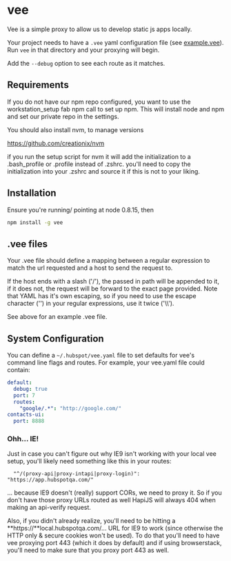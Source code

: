 vee
===

Vee is a simple proxy to allow us to develop static js apps locally.

Your project needs to have a `.vee` yaml configuration file (see [example.vee](https://git.hubteam.com/HubSpot/vee/blob/master/example.vee)).  Run
`vee` in that directory and your proxying will begin.

Add the `--debug` option to see each route as it matches.

Requirements
------------

If you do not have our npm repo configured, you want to use the workstation_setup fab npm call to set up npm. This will install node and npm and set our private repo in the settings.

You should also install nvm, to manage versions

https://github.com/creationix/nvm

if you run the setup script for nvm it will add the initialization to a .bash_profile or .profile instead of .zshrc. you'll need to copy the initialization into your .zshrc and source it if this is not to your liking.

Installation
------------

Ensure you're running/ pointing at node 0.8.15, then

```bash
npm install -g vee
```

.vee files
----------

Your .vee file should define a mapping between a regular expression to match the url
requested and a host to send the request to.

If the host ends with a slash ('/'), the passed in path will be appended to it, if it
does not, the request will be forward to the exact page provided.  Note that YAML has
it's own escaping, so if you need to use the escape character ('\') in your regular
expressions, use it twice ('\\\\').

See above for an example .vee file.

System Configuration
--------------------

You can define a `~/.hubspot/vee.yaml` file to set defaults for vee's command line flags
and routes.  For example, your vee.yaml file could contain:

```yaml
default:
  debug: true
  port: 7
  routes:
    "google/.*": "http://google.com/"
contacts-ui:
  port: 8888
```

### Ohh... IE!

Just in case you can't figure out why IE9 isn't working with your local vee setup, you'll likely need something like this in your routes:

```
  "^/(proxy-api|proxy-intapi|proxy-login)": "https://app.hubspotqa.com/"
```

... because IE9 doesn't (really) support CORs, we need to proxy it. So if you don't have those proxy URLs routed as well HapiJS will always 404 when making an api-verify request.

Also, if you didn't already realize, you'll need to be hitting a **https://**local.hubspotqa.com/... URL for IE9 to work (since otherwise the HTTP only & secure cookies won't be used). To do that you'll need to have vee proxying port 443 (which it does by default) and if using browserstack, you'll need to make sure that you proxy port 443 as well.
